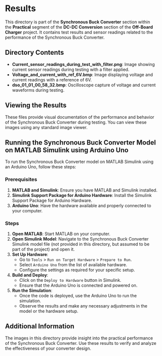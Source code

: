 # Results

This directory is part of the **Synchronous Buck Converter** section within the **Practical** segment of the **DC-DC Conversion** section of the **Off-Board Charger** project. It contains test results and sensor readings related to the performance of the Synchronous Buck Converter.

## Directory Contents

- **Current_sensor_readings_during_test_with_filter.png**: Image showing current sensor readings during testing with a filter applied.
- **Voltage_and_current_with_ref_6V.bmp**: Image displaying voltage and current readings with a reference of 6V.
- **dso_01_01_00_58_32.bmp**: Oscilloscope capture of voltage and current waveforms during testing.

## Viewing the Results

These files provide visual documentation of the performance and behavior of the Synchronous Buck Converter during testing. You can view these images using any standard image viewer.

## Running the Synchronous Buck Converter Model on MATLAB Simulink using Arduino Uno

To run the Synchronous Buck Converter model on MATLAB Simulink using an Arduino Uno, follow these steps:

### Prerequisites

1. **MATLAB and Simulink**: Ensure you have MATLAB and Simulink installed.
2. **Simulink Support Package for Arduino Hardware**: Install the Simulink Support Package for Arduino Hardware.
3. **Arduino Uno**: Have the hardware available and properly connected to your computer.

### Steps

1. **Open MATLAB**: Start MATLAB on your computer.
2. **Open Simulink Model**: Navigate to the Synchronous Buck Converter Simulink model file (not provided in this directory, but assumed to be part of the project) and open it.
3. **Set Up Hardware**:
    - Go to `Tools` > `Run on Target Hardware` > `Prepare to Run`.
    - Select `Arduino Uno` from the list of available hardware.
    - Configure the settings as required for your specific setup.
4. **Build and Deploy**:
    - Click on the `Deploy to Hardware` button in Simulink.
    - Ensure that the Arduino Uno is connected and powered on.
5. **Run the Simulation**:
    - Once the code is deployed, use the Arduino Uno to run the simulation.
    - Observe the results and make any necessary adjustments in the model or the hardware setup.

## Additional Information

The images in this directory provide insight into the practical performance of the Synchronous Buck Converter. Use these results to verify and analyze the effectiveness of your converter design.

